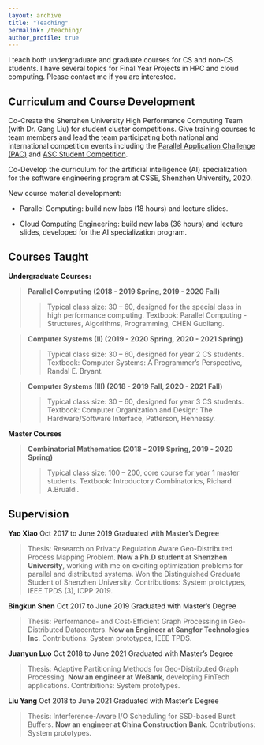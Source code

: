 ```yaml
---
layout: archive
title: "Teaching"
permalink: /teaching/
author_profile: true
---
```


I teach both undergraduate and graduate courses for CS and non-CS students. I have several topics for Final Year Projects in HPC and cloud computing. Please contact me if you are interested.

Curriculum and Course Development
---

Co-Create the Shenzhen University High Performance Computing Team (with Dr. Gang Liu) for student
cluster competitions. Give training courses to team members and lead the team participating both
national and international competition events including the [Parallel Application Challenge (PAC)](http://www.pac-hpc.com/index.php) and
[ASC Student Competition](http://www.asc-events.net/).

Co-Develop the curriculum for the artificial intelligence (AI) specialization for the software engineering
program at CSSE, Shenzhen University, 2020.

New course material development:

* Parallel Computing: build new labs (18 hours) and lecture slides.

* Cloud Computing Engineering: build new labs (36 hours) and lecture slides, developed for the AI
specialization program.

Courses Taught
---

**Undergraduate Courses:**

>**Parallel Computing (2018 - 2019 Spring, 2019 - 2020 Fall)**
>> Typical class size: 30 – 60, designed for the special class in high performance computing.
Textbook: Parallel Computing - Structures, Algorithms, Programming, CHEN Guoliang.

>**Computer Systems (II) (2019 - 2020 Spring, 2020 - 2021 Spring)**
>> Typical class size: 30 – 60, designed for year 2 CS students.
Textbook: Computer Systems: A Programmer’s Perspective, Randal E. Bryant.

>**Computer Systems (III) (2018 - 2019 Fall, 2020 - 2021 Fall)**
>> Typical class size: 30 – 60, designed for year 3 CS students.
Textbook: Computer Organization and Design: The Hardware/Software Interface, Patterson, Hennessy.

**Master Courses**

>**Combinatorial Mathematics (2018 - 2019 Spring, 2019 - 2020 Spring)**
>>Typical class size: 100 – 200, core course for year 1 master students.
Textbook: Introductory Combinatorics, Richard A.Brualdi.

Supervision
---

**Yao Xiao** Oct 2017 to June 2019
Graduated with Master’s Degree
>Thesis: Research on Privacy Regulation Aware Geo-Distributed Process Mapping Problem. **Now a Ph.D
student at Shenzhen University**, working with me on exciting optimization problems for parallel and
distributed systems. Won the Distinguished Graduate Student of Shenzhen University.
Contributions: System prototypes, IEEE TPDS (3), ICPP 2019.

**Bingkun Shen** Oct 2017 to June 2019
Graduated with Master’s Degree
>Thesis: Performance- and Cost-Efficient Graph Processing in Geo-Distributed Datacenters. **Now an Engineer at Sangfor Technologies Inc**.
Contributions: System prototypes, IEEE TPDS.

**Juanyun Luo** Oct 2018 to June 2021
Graduated with Master’s Degree
>Thesis: Adaptive Partitioning Methods for Geo-Distributed Graph Processing. **Now an engineer at WeBank**, developing FinTech applications. Contribitions: System prototypes.

**Liu Yang** Oct 2018 to June 2021
Graduated with Master’s Degree
>Thesis: Interference-Aware I/O Scheduling for SSD-based Burst Buffers. **Now an engineer at China
Construction Bank**. Contributions: System prototypes.

<!--
Advised Student Honors
---
Ms. Jiexin Chen and Mr. Jiarong Zhong won **Honorable Mention** in the Interdisciplinary Contest in
Modeling (ICM) in 2020.

Mr. Yao Xiao is awarded the **Distinguished Graduate Student** of Shenzhen university in 2019. (10 out of
112)

The SZU-HPC Team won **3rd prize** in the Optimization track of the Parallel Application Challenge (PAC)
2017 and 2018.
-->


